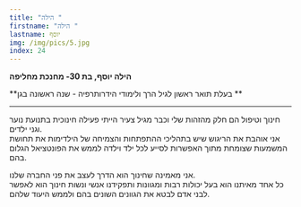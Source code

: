 ```yaml
---
title: "הילה "
firstname: "הילה "
lastname: יוסף
img: /img/pics/5.jpg
index: 24
---
```


**הילה יוסף, בת 30- מחנכת מחליפה**

**בעלת תואר ראשון לגיל הרך ולימודי הידרותרפיה - שנה ראשונה בגן **

---

חינוך וטיפול הם חלק מהזהות שלי וכבר מגיל צעיר הייתי פעילה חינוכית בתנועת נוער וגני ילדים.\
אני אוהבת את הריגוש שיש בתהליכי ההתפתחות והצמיחה של הילדימות את תחושת המשמעות שצומחת מתוך האפשרות לסייע לכל ילד וילדה לממש את הפונטציאל הגלום בהם.

אני מאמינה שחינוך הוא הדרך לעצב את פני החברה שלנו.\
כל אחד מאיתנו הוא בעל יכולות רבות ומגוונות ותפקידנו אנשי ונשות חינוך הוא לאפשר לבני אדם לבטא את הגוונים השונים בהם ולממש היעוד שלהם.
